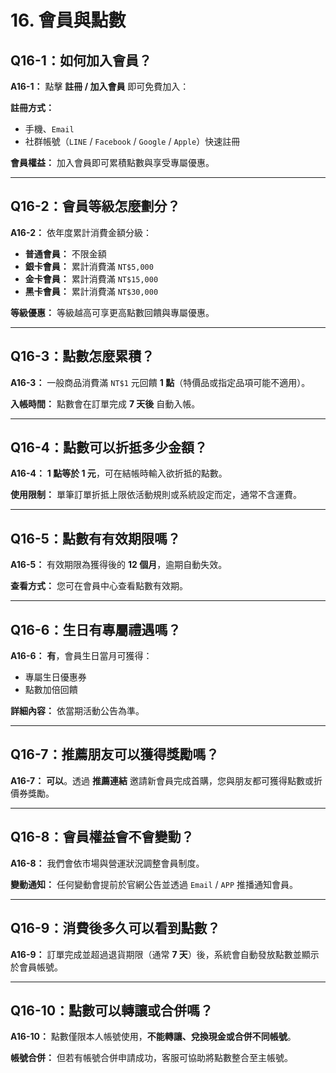 # 16. 會員與點數

## Q16-1：如何加入會員？

**A16-1：** 點擊 **註冊 / 加入會員** 即可免費加入：

**註冊方式：**

- 手機、`Email`
- 社群帳號（`LINE` / `Facebook` / `Google` / `Apple`）快速註冊

**會員權益：** 加入會員即可累積點數與享受專屬優惠。

---

## Q16-2：會員等級怎麼劃分？

**A16-2：** 依年度累計消費金額分級：

- **普通會員：** 不限金額
- **銀卡會員：** 累計消費滿 `NT$5,000`
- **金卡會員：** 累計消費滿 `NT$15,000`
- **黑卡會員：** 累計消費滿 `NT$30,000`

**等級優惠：** 等級越高可享更高點數回饋與專屬優惠。

---

## Q16-3：點數怎麼累積？

**A16-3：** 一般商品消費滿 `NT$1` 元回饋 **1 點**（特價品或指定品項可能不適用）。

**入帳時間：** 點數會在訂單完成 **7 天後** 自動入帳。

---

## Q16-4：點數可以折抵多少金額？

**A16-4：** **1 點等於 1 元**，可在結帳時輸入欲折抵的點數。

**使用限制：** 單筆訂單折抵上限依活動規則或系統設定而定，通常不含運費。

---

## Q16-5：點數有有效期限嗎？

**A16-5：** 有效期限為獲得後的 **12 個月**，逾期自動失效。

**查看方式：** 您可在會員中心查看點數有效期。

---

## Q16-6：生日有專屬禮遇嗎？

**A16-6：** **有**，會員生日當月可獲得：

- 專屬生日優惠券
- 點數加倍回饋

**詳細內容：** 依當期活動公告為準。

---

## Q16-7：推薦朋友可以獲得獎勵嗎？

**A16-7：** **可以**。透過 **推薦連結** 邀請新會員完成首購，您與朋友都可獲得點數或折價券獎勵。

---

## Q16-8：會員權益會不會變動？

**A16-8：** 我們會依市場與營運狀況調整會員制度。

**變動通知：** 任何變動會提前於官網公告並透過 `Email` / `APP` 推播通知會員。

---

## Q16-9：消費後多久可以看到點數？

**A16-9：** 訂單完成並超過退貨期限（通常 **7 天**）後，系統會自動發放點數並顯示於會員帳號。

---

## Q16-10：點數可以轉讓或合併嗎？

**A16-10：** 點數僅限本人帳號使用，**不能轉讓、兌換現金或合併不同帳號**。

**帳號合併：** 但若有帳號合併申請成功，客服可協助將點數整合至主帳號。
